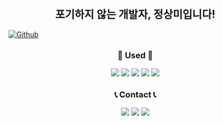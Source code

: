 <h2 align="center">포기하지 않는 개발자, 정상미입니다!</h2>

[![Github](https://www.codenary.co.kr/widget/github/api?username=정상미)](https://www.codenary.co.kr/user-profile/detail/정상미?github_ride=true&utm_source=github)

<h3 align="center">🔨 Used 🔨</h3>
<p align="center"><img src="https://img.shields.io/badge/Java-007396?style=flat-square&logo=Java&logoColor=white"/> <img src="https://img.shields.io/badge/Python-3776AB?style=flat-square&logo=Python&logoColor=white"/> <img src="https://img.shields.io/badge/HTML5-E34F26?style=flat-square&logo=HTML5&logoColor=white"/> <img src="https://img.shields.io/badge/CSS-1572B6?style=flat-square&logo=CSS3&logoColor=white"/> <img src="https://img.shields.io/badge/JavaScript-F7DF1E?style=flat-square&logo=JavaScript&logoColor=white"/></p>

<h3 align="center"> 📞 Contact 📞</h3>
<p align="center"><a href="mailto:w2321@e-mirim.hs.kr"><img src="https://img.shields.io/badge/Gmail-d14836?style=flat-square&logo=Gmail&logoColor=white&link=w2321@e-mirim.hs.kr"/></a>
<a href="http://www.instagram.com/xeonmoa" target="_blank"><img src="https://img.shields.io/badge/instagram-E4405F?style=flat-square&logo=Instagram&logoColor=white"/></a>
<a href="http://ddangna.tistory.com" target="_blank"><img src="https://img.shields.io/badge/Tistory-000000?style=flat-square&logo=Tistory&logoColor=white"/></a></p>

